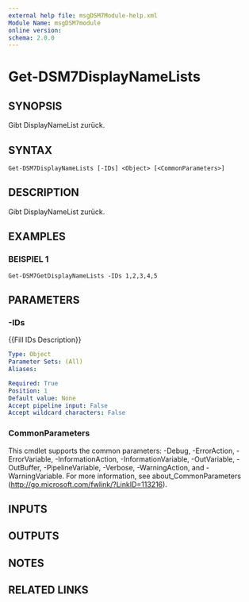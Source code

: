 ```yaml
---
external help file: msgDSM7Module-help.xml
Module Name: msgDSM7module
online version:
schema: 2.0.0
---
```


# Get-DSM7DisplayNameLists

## SYNOPSIS
Gibt DisplayNameList zurück.

## SYNTAX

```
Get-DSM7DisplayNameLists [-IDs] <Object> [<CommonParameters>]
```

## DESCRIPTION
Gibt DisplayNameList zurück.

## EXAMPLES

### BEISPIEL 1
```
Get-DSM7GetDisplayNameLists -IDs 1,2,3,4,5
```

## PARAMETERS

### -IDs
{{Fill IDs Description}}

```yaml
Type: Object
Parameter Sets: (All)
Aliases:

Required: True
Position: 1
Default value: None
Accept pipeline input: False
Accept wildcard characters: False
```

### CommonParameters
This cmdlet supports the common parameters: -Debug, -ErrorAction, -ErrorVariable, -InformationAction, -InformationVariable, -OutVariable, -OutBuffer, -PipelineVariable, -Verbose, -WarningAction, and -WarningVariable. For more information, see about_CommonParameters (http://go.microsoft.com/fwlink/?LinkID=113216).

## INPUTS

## OUTPUTS

## NOTES

## RELATED LINKS
